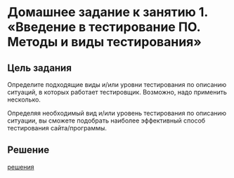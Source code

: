 # Домашнее задание к занятию 1. «Введение в тестирование ПО. Методы и виды тестирования»

## Цель задания

Определите подходящие виды и/или уровни тестирования по описанию ситуаций, в которых работает тестировщик. Возможно, надо применить несколько.

Определяя необходимый вид и/или уровень тестирования по описанию ситуации, вы сможете подобрать наиболее эффективный способ тестирования сайта/программы.

## Решение

[решения](Screenshot_1.png) 